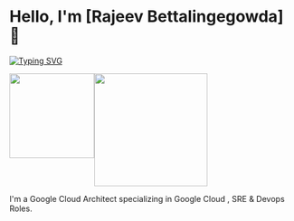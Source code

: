 <!-- ![Header Image](link-to-your-image) -->
# Hello, I'm [Rajeev Bettalingegowda] 👋


[![Typing SVG](https://readme-typing-svg.herokuapp.com?font=Fira+Code&weight=600&pause=1000&color=0C099A&width=435&lines=I'm+Cloud+Architect+;and+Google+Champion+Innovator+%F0%9F%9A%80)](https://git.io/typing-svg)

<div style="display: flex; flex-wrap: nowrap; overflow-x: auto;">
    <img src="https://storage.googleapis.com/bkt-static-content/badge-modern-architecture.png" width="150">
    <img src="https://storage.googleapis.com/bkt-static-content/devlib-badge.png" width="200">
</div>

I'm a Google Cloud Architect specializing in Google Cloud , SRE & Devops Roles.

<br>
<br>

